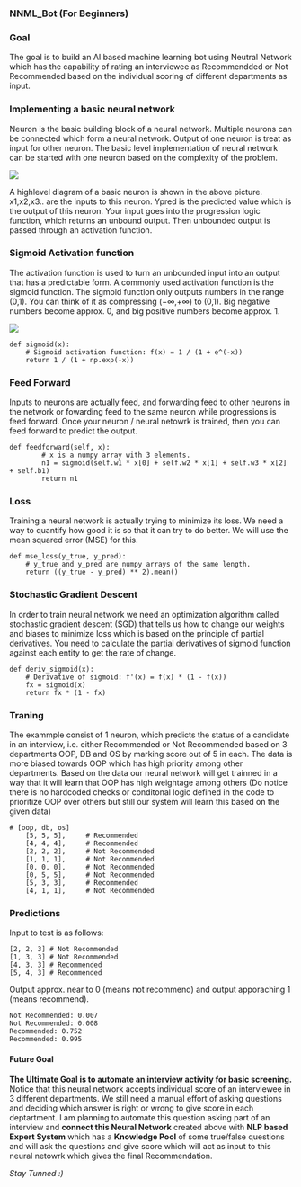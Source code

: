 ### NNML_Bot (For Beginners)

### Goal
The goal is to build an AI based machine learning bot using Neutral Network which has the capability of rating an interviewee as Recommendded or Not Recommended based on the individual scoring of different departments as input. 

### Implementing a basic neural network
Neuron is the basic building block of a neural network. Multiple neurons can be connected which form a neural network. Output of one neuron is treat as input for other neuron. The basic level implementation of neural network can be started with one neuron based on the complexity of the problem. 

<img src="https://faizan-tariq.github.io/NNML_Bot/NNML.png"/>

A highlevel diagram of a basic neuron is shown in the above picture. 
x1,x2,x3.. are the inputs to this neuron. Ypred is the predicted value which is the output of this neuron. Your input goes into the progression logic function, which returns an unbound output. Then unbounded output is passed through an activation function. 

### Sigmoid Activation function
The activation function is used to turn an unbounded input into an output that has a predictable form. A commonly used activation function is the sigmoid function. The sigmoid function only outputs numbers in the range (0,1). You can think of it as compressing (−∞,+∞) to (0,1). Big negative numbers become approx. 0, and big positive numbers become  approx. 1.

<img src="https://faizan-tariq.github.io/NNML_Bot/sigmoid.png"/>

````
def sigmoid(x):
    # Sigmoid activation function: f(x) = 1 / (1 + e^(-x))
    return 1 / (1 + np.exp(-x))
````

### Feed Forward
Inputs to neurons are actually feed, and forwarding feed to other neurons in the network or fowarding feed to the same neuron while progressions is feed forward. Once your neuron / neural netowrk is trained, then you can feed forward to predict the output.
````
def feedforward(self, x):
        # x is a numpy array with 3 elements.
        n1 = sigmoid(self.w1 * x[0] + self.w2 * x[1] + self.w3 * x[2] + self.b1)
        return n1
````

### Loss
Training a neural network is actually trying to minimize its loss.
We need a way to quantify how good it is so that it can try to do better. We will use the mean squared error (MSE) for this.
````
def mse_loss(y_true, y_pred):
    # y_true and y_pred are numpy arrays of the same length.
    return ((y_true - y_pred) ** 2).mean()
````

### Stochastic Gradient Descent
In order to train neural network we need an optimization algorithm called stochastic gradient descent (SGD) that tells us how to change our weights and biases to minimize loss which is based on the principle of partial derivatives. You need to calculate the partial derivatives of sigmoid function against each entity to get the rate of change.  
````
def deriv_sigmoid(x):
    # Derivative of sigmoid: f'(x) = f(x) * (1 - f(x))
    fx = sigmoid(x)
    return fx * (1 - fx)
````


### Traning
The exammple consist of 1 neuron, which predicts the status of a candidate in an interview, i.e. either Recommended or Not Recommended based on 3 departments OOP, DB and OS by marking score out of 5 in each. The data is more biased towards OOP which has high priority among other departments. Based on the data our neural network will get trainned in a way that it will learn that OOP has high weightage among others (Do notice there is no hardcoded checks or conditonal logic defined in the code to prioritize OOP over others but still our system will learn this based on the given data)

````
# [oop, db, os]
    [5, 5, 5],     # Recommended
    [4, 4, 4],     # Recommended
    [2, 2, 2],     # Not Recommended
    [1, 1, 1],     # Not Recommended
    [0, 0, 0],     # Not Recommended
    [0, 5, 5],     # Not Recommended
    [5, 3, 3],     # Recommended
    [4, 1, 1],     # Not Recommended
````

### Predictions
Input to test is as follows:
````
[2, 2, 3] # Not Recommended
[1, 3, 3] # Not Recommended
[4, 3, 3] # Recommended
[5, 4, 3] # Recommended
````
Output approx. near to 0 (means not recommend) and output apporaching 1 (means recommend).
````
Not Recommended: 0.007
Not Recommended: 0.008
Recommended: 0.752
Recommended: 0.995
````

#### Future Goal
**The Ultimate Goal is to automate an interview activity for basic screening.** Notice that this neural network accepts individual score of an interviewee in 3 different departments. We still need a manual effort of asking questions and deciding which answer is right or wrong to give score in each deptartment. I am planning to automate this question asking part of an interview and **connect this Neural Network** created above with **NLP based Expert System** which has a **Knowledge Pool** of some true/false questions and will ask the questions and give score which will act as input to this neural netowrk which gives the final Recommendation. 

*Stay Tunned :)* 
